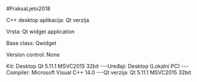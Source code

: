 #PraksaLjeto2018

C++ desktop aplikacija: Qt verzija

Vrsta: Qt widget application

Base class: Qwidget

Version control: None


Kit: Desktop Qt 5.11.1 MSVC2015 32bit
---Uređaji: Desktop (Lokalni PC)
---Compiler: Microsoft Visual C++ 14.0
---Qt verzija: Qt 5.11.1 MSVC2015 32bit

